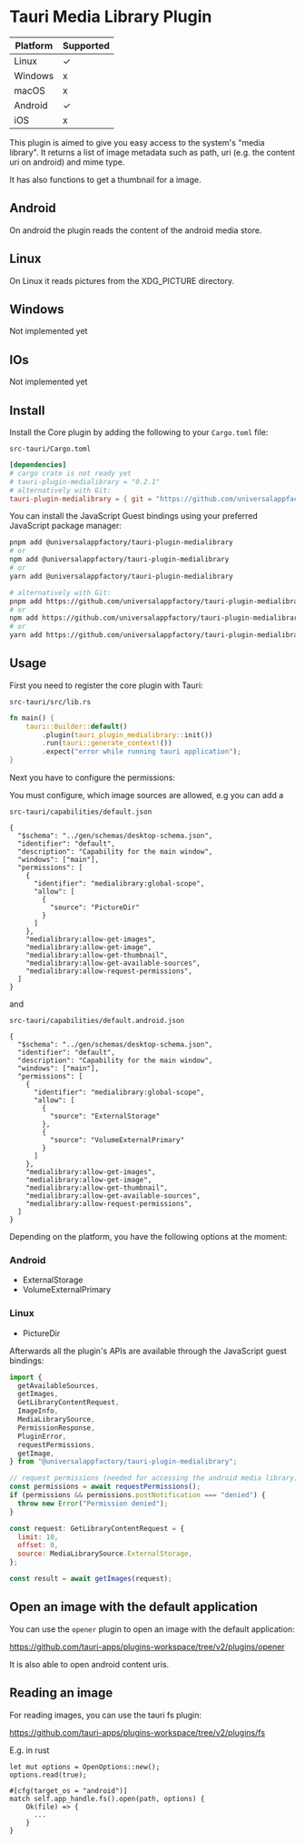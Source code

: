 # Tauri Media Library Plugin

| Platform | Supported |
| -------- | --------- |
| Linux    | ✓         |
| Windows  | x         |
| macOS    | x         |
| Android  | ✓         |
| iOS      | x         |

This plugin is aimed to give you easy access to the system's "media library".
It returns a list of image metadata such as path, uri (e.g. the content uri on android) and mime type.

It has also functions to get a thumbnail for a image.

## Android

On android the plugin reads the content of the android media store.

## Linux

On Linux it reads pictures from the XDG_PICTURE directory.

## Windows

Not implemented yet

## IOs

Not implemented yet

## Install

Install the Core plugin by adding the following to your `Cargo.toml` file:

`src-tauri/Cargo.toml`

```toml
[dependencies]
# cargo crate is not ready yet
# tauri-plugin-medialibrary = "0.2.1"
# alternatively with Git:
tauri-plugin-medialibrary = { git = "https://github.com/universalappfactory/tauri-plugin-medialibrary" }
```

You can install the JavaScript Guest bindings using your preferred JavaScript package manager:

```sh
pnpm add @universalappfactory/tauri-plugin-medialibrary
# or
npm add @universalappfactory/tauri-plugin-medialibrary
# or
yarn add @universalappfactory/tauri-plugin-medialibrary

# alternatively with Git:
pnpm add https://github.com/universalappfactory/tauri-plugin-medialibrary
# or
npm add https://github.com/universalappfactory/tauri-plugin-medialibrary
# or
yarn add https://github.com/universalappfactory/tauri-plugin-medialibrary
```

## Usage

First you need to register the core plugin with Tauri:

`src-tauri/src/lib.rs`

```rust
fn main() {
    tauri::Builder::default()
        .plugin(tauri_plugin_medialibrary::init())
        .run(tauri::generate_context!())
        .expect("error while running tauri application");
}
```

Next you have to configure the permissions:

You must configure, which image sources are allowed, e.g you can add a

`src-tauri/capabilities/default.json`
```
{
  "$schema": "../gen/schemas/desktop-schema.json",
  "identifier": "default",
  "description": "Capability for the main window",
  "windows": ["main"],
  "permissions": [
    {
      "identifier": "medialibrary:global-scope",
      "allow": [
        {
          "source": "PictureDir"
        }
      ]
    },
    "medialibrary:allow-get-images",
    "medialibrary:allow-get-image",
    "medialibrary:allow-get-thumbnail",
    "medialibrary:allow-get-available-sources",
    "medialibrary:allow-request-permissions",
  ]
}
```
and

`src-tauri/capabilities/default.android.json`

```
{
  "$schema": "../gen/schemas/desktop-schema.json",
  "identifier": "default",
  "description": "Capability for the main window",
  "windows": ["main"],
  "permissions": [
    {
      "identifier": "medialibrary:global-scope",
      "allow": [
        {
          "source": "ExternalStorage"
        },
        {
          "source": "VolumeExternalPrimary"
        }
      ]
    },
    "medialibrary:allow-get-images",
    "medialibrary:allow-get-image",
    "medialibrary:allow-get-thumbnail",
    "medialibrary:allow-get-available-sources",
    "medialibrary:allow-request-permissions",
  ]
}
```

Depending on the platform, you have the following options at the moment:

### Android
- ExternalStorage
- VolumeExternalPrimary

### Linux
- PictureDir

Afterwards all the plugin's APIs are available through the JavaScript guest bindings:

```javascript
import {
  getAvailableSources,
  getImages,
  GetLibraryContentRequest,
  ImageInfo,
  MediaLibrarySource,
  PermissionResponse,
  PluginError,
  requestPermissions,
  getImage,
} from "@universalappfactory/tauri-plugin-medialibrary";

// request permissions (needed for accessing the android media library)
const permissions = await requestPermissions();
if (permissions && permissions.postNotification === "denied") {
  throw new Error("Permission denied");
}

const request: GetLibraryContentRequest = {
  limit: 10,
  offset: 0,
  source: MediaLibrarySource.ExternalStorage,
};

const result = await getImages(request);
```

## Open an image with the default application

You can use the `opener` plugin to open an image with the default application:

https://github.com/tauri-apps/plugins-workspace/tree/v2/plugins/opener

It is also able to open android content uris.

## Reading an image

For reading images, you can use the tauri fs plugin:

https://github.com/tauri-apps/plugins-workspace/tree/v2/plugins/fs

E.g. in rust
```
let mut options = OpenOptions::new();
options.read(true);

#[cfg(target_os = "android")]
match self.app_handle.fs().open(path, options) {
    Ok(file) => {
      ...
    }
}
```
